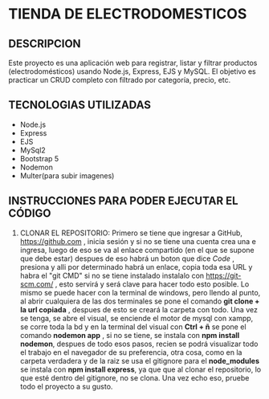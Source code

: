 # TIENDA DE ELECTRODOMESTICOS
## DESCRIPCION
Este proyecto es una aplicación web para registrar, listar y filtrar productos (electrodomésticos) usando Node.js, Express, EJS y MySQL. El objetivo es practicar un CRUD completo con filtrado por categoría, precio, etc.
## TECNOLOGIAS UTILIZADAS
* Node.js
* Express
* EJS
* MySql2
* Bootstrap 5
* Nodemon
* Multer(para subir imagenes)
## INSTRUCCIONES PARA PODER EJECUTAR EL CÓDIGO
1. CLONAR EL REPOSITORIO:
Primero se tiene que ingresar a GitHub, https://github.com , inicia sesión y si no se tiene una cuenta crea una e ingresa, luego de eso se va al enlace compartido (en el que se supone que debe estar) despues de eso habrá un boton que dice *Code* , presiona y alli por determinado habrá un enlace, copia toda esa URL y habra el "git CMD" si no se tiene instalado instalalo con https://git-scm.com/ , esto servirá y será clave para hacer todo esto posible.
Lo mismo se puede hacer con la terminal de windows, pero llendo al punto, al abrir cualquiera de las dos terminales se pone el comando **git clone + la url copiada** , despues de esto se creará la carpeta con todo.
Una vez se tenga, se abre el visual, se enciende el motor de mysql con xampp, se corre toda la bd y en la terminal del visual con **Ctrl + ñ** se pone el comando **nodemon app** , si no se tiene, se instala con **npm install nodemon**, despues de todo esos pasos, recien se podrá visualizar todo el trabajo en el navegador de su preferencia, otra cosa, como en la carpeta verdadera y de la raiz se usa el gitignore para el **node_modules** se instala con **npm install express**, ya que que al clonar el repositorio, lo que esté dentro del gitignore, no se clona.
Una vez echo eso, pruebe todo el proyecto a su gusto.

